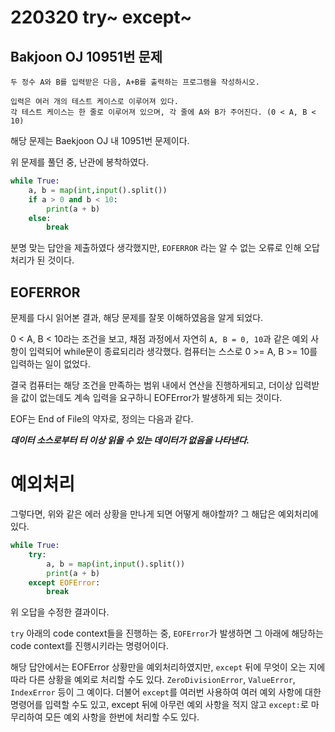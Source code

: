 # 220320 try~ except~

## Bakjoon OJ 10951번 문제
```
두 정수 A와 B를 입력받은 다음, A+B를 출력하는 프로그램을 작성하시오.

입력은 여러 개의 테스트 케이스로 이루어져 있다.
각 테스트 케이스는 한 줄로 이루어져 있으며, 각 줄에 A와 B가 주어진다. (0 < A, B < 10)
```

해당 문제는 Baekjoon OJ 내 10951번 문제이다.

위 문제를 풀던 중, 난관에 봉착하였다.

```python
while True:
    a, b = map(int,input().split())
    if a > 0 and b < 10:
        print(a + b)
    else:
        break
```

분명 맞는 답안을 제출하였다 생각했지만, ```EOFERROR``` 라는 알 수 없는 오류로 인해 오답처리가 된 것이다.

## EOFERROR

문제를 다시 읽어본 결과, 해당 문제를 잘못 이해하였음을 알게 되었다.

0 < A, B < 10라는 조건을 보고, 채점 과정에서 자연히 ```A, B = 0, 10```과 같은 예외 사항이 입력되어 while문이 종료되리라 생각했다. 컴퓨터는 스스로 0 >= A, B >= 10를 입력하는 일이 없었다.

결국 컴퓨터는 해당 조건을 만족하는 범위 내에서 연산을 진행하게되고, 더이상 입력받을 값이 없는데도 계속 입력을 요구하니 EOFError가 발생하게 되는 것이다.

EOF는 End of File의 약자로, 정의는 다음과 같다.

_**데이터 소스로부터 터 이상 읽을 수 있는 데이터가 없음을 나타낸다.**_

# 예외처리

그렇다면, 위와 같은 에러 상황을 만나게 되면 어떻게 해야할까? 그 해답은 예외처리에 있다.

```python
while True:
    try:
        a, b = map(int,input().split())
        print(a + b)
    except EOFError:
        break
```

위 오답을 수정한 결과이다. 

```try``` 아래의 code context들을 진행하는 중, ```EOFError```가 발생하면 그 아래에 해당하는 code context를 진행시키라는 명령어이다.

해당 답안에서는 EOFError 상황만을 예외처리하였지만, ```except``` 뒤에 무엇이 오는 지에 따라 다른 상황을 예외로 처리할 수도 있다. `ZeroDivisionError`, `ValueError`, `IndexError` 등이 그 예이다. 더불어 `except`를 여러번 사용하여 여러 예외 사항에 대한 명령어를 입력할 수도 있고, except 뒤에 아무런 예외 사항을 적지 않고 `except:`로 마무리하여 모든 예외 사항을 한번에 처리할 수도 있다.
